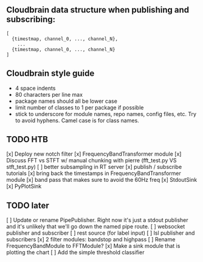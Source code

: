## Cloudbrain data structure when publishing and subscribing:
```
[
  {timestmap, channel_0, ..., channel_N},
    ...
  {timestmap, channel_0, ..., channel_N}
]
```

## Cloudbrain style guide
* 4 space indents
* 80 characters per line max
* package names should all be lower case
* limit number of classes to 1 per package if possible
* stick to underscore for module names, repo names, config files, etc. Try to avoid hyphens. Camel case is for class names.

## TODO HTB
[x] Deploy new notch filter
[x] FrequencyBandTransformer module
[x] Discuss FFT vs STFT w/ manual chunking with pierre (fft_test.py VS stft_test.py)
[ ] better subsampling in RT server
[x] publish / subscribe tutorials
[x] bring back the timestamps in FrequencyBandTransformer module
[x] band pass that makes sure to avoid the 60Hz freq
[x] StdoutSink
[x] PyPlotSink


## TODO later
[ ] Update or rename PipePublisher. Right now it's just a stdout publisher and it's unlikely 
that we'll go down the named pipe route.
[ ] websocket publisher and subscriber
[ ] rest source (for label input)
[ ] lsl publisher and subscribers
[x] 2 filter modules: bandstop and highpass
[ ] Rename FrequencyBandModule to FFTModule?
[x] Make a sink module that is plotting the chart
[ ] Add the simple threshold classifier


